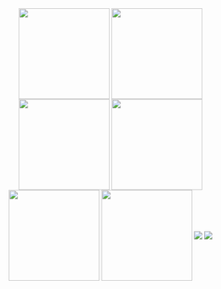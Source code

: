 <!-- target: 3.5K commits, 100+ PR, 230+ issues  -->
<div align="center">
  <img align="center" src="http://github-profile-summary-cards.vercel.app/api/cards/stats?username=ptbdnr&theme=cobalt2" height="180em" />
  <img align="center" src="http://github-profile-summary-cards.vercel.app/api/cards/productive-time?username=ptbdnr&theme=cobalt2&utcOffset=8" height="180em" />
  <img align="center" src="http://github-profile-summary-cards.vercel.app/api/cards/profile-details?username=ptbdnr&theme=cobalt2" height="180em" />
  <img align="center" src="http://github-profile-summary-cards.vercel.app/api/cards/most-commit-language?username=ptbdnr&theme=cobalt2" height="180em" />
  <img align="center" src="http://github-profile-summary-cards.vercel.app/api/cards/repos-per-language?username=ptbdnr&theme=cobalt2" height="180em" />
  <img align="center" src="http://github-profile-summary-cards.vercel.app/api/cards/productive-time?username=ptbdnr&theme=cobalt2" height="180em" />
  <img align="center" src="https://github-readme-activity-graph.vercel.app/graph?username=ptbdnr&theme=synthwave-84" />
  <img align="center" src="https://githubunwrapped.com/ptbdnr" />
</div>
